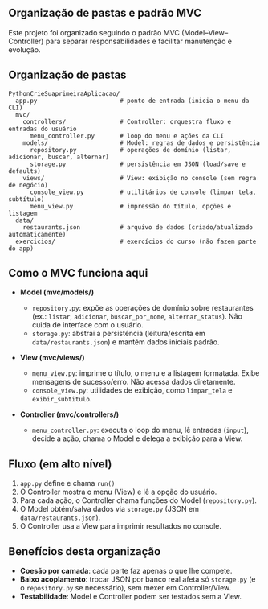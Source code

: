 ## Organização de pastas e padrão MVC

Este projeto foi organizado seguindo o padrão MVC (Model–View–Controller) para separar responsabilidades e facilitar manutenção e evolução.

## Organização de pastas

```
PythonCrieSuaprimeiraAplicacao/
  app.py                       # ponto de entrada (inicia o menu da CLI)
  mvc/
    controllers/               # Controller: orquestra fluxo e entradas do usuário
      menu_controller.py       # loop do menu e ações da CLI
    models/                    # Model: regras de dados e persistência
      repository.py            # operações de domínio (listar, adicionar, buscar, alternar)
      storage.py               # persistência em JSON (load/save e defaults)
    views/                     # View: exibição no console (sem regra de negócio)
      console_view.py          # utilitários de console (limpar tela, subtítulo)
      menu_view.py             # impressão do título, opções e listagem
  data/
    restaurants.json           # arquivo de dados (criado/atualizado automaticamente)
  exercicios/                  # exercícios do curso (não fazem parte do app)
```

## Como o MVC funciona aqui

- **Model (mvc/models/)**
  - `repository.py`: expõe as operações de domínio sobre restaurantes (ex.: `listar`, `adicionar`, `buscar_por_nome`, `alternar_status`). Não cuida de interface com o usuário.
  - `storage.py`: abstrai a persistência (leitura/escrita em `data/restaurants.json`) e mantém dados iniciais padrão.

- **View (mvc/views/)**
  - `menu_view.py`: imprime o título, o menu e a listagem formatada. Exibe mensagens de sucesso/erro. Não acessa dados diretamente.
  - `console_view.py`: utilidades de exibição, como `limpar_tela` e `exibir_subtitulo`.

- **Controller (mvc/controllers/)**
  - `menu_controller.py`: executa o loop do menu, lê entradas (`input`), decide a ação, chama o Model e delega a exibição para a View.

## Fluxo (em alto nível)

1. `app.py` define e chama `run()` 
2. O Controller mostra o menu (View) e lê a opção do usuário.
3. Para cada ação, o Controller chama funções do Model (`repository.py`).
4. O Model obtém/salva dados via `storage.py` (JSON em `data/restaurants.json`).
5. O Controller usa a View para imprimir resultados no console.

## Benefícios desta organização

- **Coesão por camada**: cada parte faz apenas o que lhe compete.
- **Baixo acoplamento**: trocar JSON por banco real afeta só `storage.py` (e o `repository.py` se necessário), sem mexer em Controller/View.
- **Testabilidade**: Model e Controller podem ser testados sem a View.


